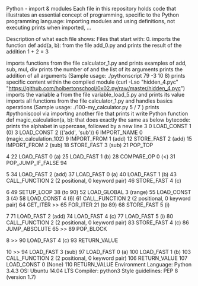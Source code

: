 Python - import & modules
Each file in this repository holds code that illustrates an essential concept of programming, specific to the Python programming language: importing modules and using definitions, not executing prints when imported, ...

Description of what each file shows:
Files that start with: 0. imports the function def add(a, b): from the file add_0.py and prints the result of the addition 1 + 2 = 3

imports functions from the file calculator_1.py and prints examples of add, sub, mul, div
prints the number of and the list of its arguments
prints the addition of all arguments (Sample usage: ./pythonscript 79 -3 10 8)
prints specific content within the compiled module (curl -Lso "hidden_4.pyc" "https://github.com/holbertonschool/0x02.py/raw/master/hidden_4.pyc")
imports the variable a from the file variable_load_5.py and prints its value
imports all functions from the file calculator_1.py and handles basics operations (Sample usage: ./100-my_calculator.py 5 / 7 )
prints #pythoniscool via importing another file that prints it
write Python function def magic_calculation(a, b): that does exactly the same as below bytecode:
prints the alphabet in uppercase, followed by a new line
3           0 LOAD_CONST               1 (0)
              3 LOAD_CONST               2 (('add', 'sub'))
              6 IMPORT_NAME              0 (magic_calculation_102)
              9 IMPORT_FROM              1 (add)
             12 STORE_FAST               2 (add)
             15 IMPORT_FROM              2 (sub)
             18 STORE_FAST               3 (sub)
             21 POP_TOP

  4          22 LOAD_FAST                0 (a)
             25 LOAD_FAST                1 (b)
             28 COMPARE_OP               0 (<)
             31 POP_JUMP_IF_FALSE       94

  5          34 LOAD_FAST                2 (add)
             37 LOAD_FAST                0 (a)
             40 LOAD_FAST                1 (b)
             43 CALL_FUNCTION            2 (2 positional, 0 keyword pair)
             46 STORE_FAST               4 (c)

  6          49 SETUP_LOOP              38 (to 90)
             52 LOAD_GLOBAL              3 (range)
             55 LOAD_CONST               3 (4)
             58 LOAD_CONST               4 (6)
             61 CALL_FUNCTION            2 (2 positional, 0 keyword pair)
             64 GET_ITER
        >>   65 FOR_ITER                21 (to 89)
             68 STORE_FAST               5 (i)

  7          71 LOAD_FAST                2 (add)
             74 LOAD_FAST                4 (c)
             77 LOAD_FAST                5 (i)
             80 CALL_FUNCTION            2 (2 positional, 0 keyword pair)
             83 STORE_FAST               4 (c)
             86 JUMP_ABSOLUTE           65
        >>   89 POP_BLOCK

  8     >>   90 LOAD_FAST                4 (c)
             93 RETURN_VALUE

 10     >>   94 LOAD_FAST                3 (sub)
             97 LOAD_FAST                0 (a)
            100 LOAD_FAST                1 (b)
            103 CALL_FUNCTION            2 (2 positional, 0 keyword pair)
            106 RETURN_VALUE
            107 LOAD_CONST               0 (None)
            110 RETURN_VALUE
Environment
Language: Python 3.4.3
OS: Ubuntu 14.04 LTS
Compiler: python3
Style guidelines: PEP 8 (version 1.7)
